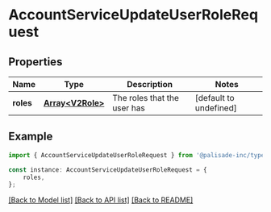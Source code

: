 # AccountServiceUpdateUserRoleRequest


## Properties

Name | Type | Description | Notes
------------ | ------------- | ------------- | -------------
**roles** | [**Array&lt;V2Role&gt;**](V2Role.md) | The roles that the user has | [default to undefined]

## Example

```typescript
import { AccountServiceUpdateUserRoleRequest } from '@palisade-inc/typescript-sdk';

const instance: AccountServiceUpdateUserRoleRequest = {
    roles,
};
```

[[Back to Model list]](../README.md#documentation-for-models) [[Back to API list]](../README.md#documentation-for-api-endpoints) [[Back to README]](../README.md)
